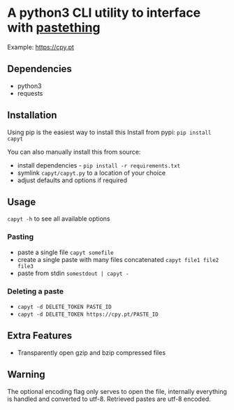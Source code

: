 # A python3 CLI utility to interface with [pastething](https://github.com/lbatalha/pastething)

Example: https://cpy.pt

## Dependencies

* python3
* requests

## Installation

Using pip is the easiest way to install this
Install from pypi: `pip install capyt`

You can also manually install this from source:
* install dependencies - `pip install -r requirements.txt`
* symlink `capyt/capyt.py` to a location of your choice
* adjust defaults and options if required

## Usage

`capyt -h` to see all available options

### Pasting

- paste a single file `capyt somefile`
- create a single paste with many files concatenated `capyt file1 file2 file3`
- paste from stdin `somestdout | capyt -`

### Deleting a paste

- `capyt -d DELETE_TOKEN PASTE_ID`
- `capyt -d DELETE_TOKEN https://cpy.pt/PASTE_ID`

## Extra Features

* Transparently open gzip and bzip compressed files

## Warning

The optional encoding flag only serves to open the file, internally everything is handled and converted to utf-8.
Retrieved pastes are utf-8 encoded.
